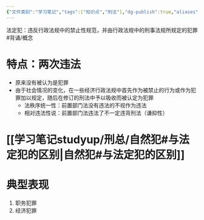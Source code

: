```yaml
---
{"文件类别":"学习笔记","tags":["知识点","刑法"],"dg-publish":true,"aliases":["行政犯"],"permalink":"/学习笔记studyup/刑总/法定犯/","dgPassFrontmatter":true,"created":"2024-10-31T19:14:26.120+08:00","updated":"2024-11-05T14:16:35.145+08:00"}
---
```


法定犯：违反行政法规中的禁止性规范，并由行政法规中的刑事法规所规定的犯罪 #背诵/概念 
# 特点：两次违法
- 原来没有被认为是犯罪
- 由于社会情况的变化，在一些经济行政法规中首先作为被禁止的行为或作为犯罪加以规定，随后在修订的刑法中予以吸收而被认定为犯罪
	- 法秩序统一性：前置部门法没有违法的不视作为违法
	- 相对违法性说：前置部门法违法了不一定违背刑法（谦抑性）
# [[学习笔记studyup/刑总/自然犯#与法定犯的区别\|自然犯#与法定犯的区别]]
# 典型表现
1. 职务犯罪
2. 经济犯罪